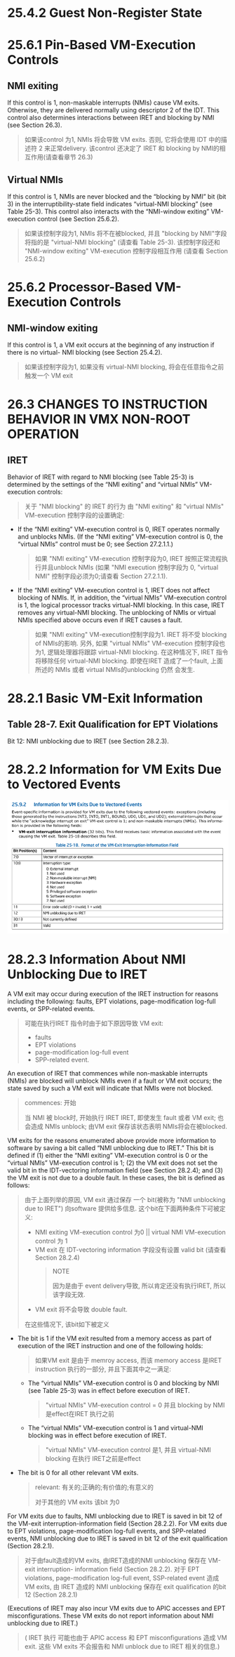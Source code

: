 # 25.4.2 Guest Non-Register State

# 25.6.1 Pin-Based VM-Execution Controls
## NMI exiting

If this control is 1, non-maskable interrupts (NMIs) cause VM exits. Otherwise,
they are delivered normally using descriptor 2 of the IDT. This control also
determines interactions between IRET and blocking by NMI (see Section 26.3).

> 如果该control 为1, NMIs 将会导致 VM exits. 否则, 它将会使用 IDT 中的描述符 2
> 来正常delivery. 该control 还决定了 IRET 和 blocking by NMI的相互作用(请查看章节 
> 26.3)

## Virtual NMIs

If this control is 1, NMIs are never blocked and the “blocking by NMI” bit (bit
3) in the interruptibility-state field indicates “virtual-NMI blocking” (see
Table 25-3). This control also interacts with the “NMI-window exiting”
VM-execution control (see Section 25.6.2).

> 如果该控制字段为1, NMIs 将不在被blocked, 并且 "blocking by NMI"字段将指的是
> "virtual-NMI blocking" (请查看 Table 25-3). 该控制字段还和 "NMI-window exiting"
> VM-execution 控制字段相互作用 (请查看 Section 25.6.2)

# 25.6.2 Processor-Based VM-Execution Controls

## NMI-window exiting

If this control is 1, a VM exit occurs at the beginning of any instruction if
there is no virtual- NMI blocking (see Section 25.4.2).

> 如果该控制字段为1, 如果没有 virtual-NMI blocking, 将会在任意指令之前 触发一个 VM
> exit

# 26.3 CHANGES TO INSTRUCTION BEHAVIOR IN VMX NON-ROOT OPERATION
## IRET

Behavior of IRET with regard to NMI blocking (see Table 25-3) is determined by
the settings of the “NMI exiting” and “virtual NMIs” VM-execution controls:

> 关于 "NMI blocking" 的 IRET 的行为 由 "NMI exiting" 和 "virtual NMIs" 
> VM-execution 控制字段的设置确定: 

* If the “NMI exiting” VM-execution control is 0, IRET operates normally and
  unblocks NMIs. (If the “NMI exiting” VM-execution control is 0, the “virtual
  NMIs” control must be 0; see Section 27.2.1.1.)

  > 如果 "NMI exiting" VM-execution 控制字段为0, IRET 按照正常流程执行并且unblock
  > NMIs (如果 "NMI execution 控制字段为 0, "virtual NMI" 控制字段必须为0;请查看
  > Section 27.2.1.1).

* If the “NMI exiting” VM-execution control is 1, IRET does not affect blocking
  of NMIs. If, in addition, the “virtual NMIs” VM-execution control is 1, the
  logical processor tracks virtual-NMI blocking. In this case, IRET removes any
  virtual-NMI blocking. The unblocking of NMIs or virtual NMIs specified above
  occurs even if IRET causes a fault.
  > 如果 "NMI exiting" VM-execution控制字段为1. IRET 将不受 blocking of NMIs的影响.
  > 另外, 如果 "virtual NMIs" VM-execution 控制字段也为1, 逻辑处理器将跟踪 
  > virtual-NMI blocking. 在这种情况下, IRET 指令将移除任何 virtual-NMI blocking.
  > 即使在IRET 造成了一个fault, 上面所述的 NMIs 或者 virtual NMIs的unblocking 仍然
  > 会发生.

# 28.2.1 Basic VM-Exit Information

## Table 28-7. Exit Qualification for EPT Violations
Bit 12: NMI unblocking due to IRET (see Section 28.2.3).

# 28.2.2 Information for VM Exits Due to Vectored Events

![Table_25_18](pic/table_25_18.png)

# 28.2.3 Information About NMI Unblocking Due to IRET

A VM exit may occur during execution of the IRET instruction for reasons
including the following: faults, EPT violations, page-modification log-full
events, or SPP-related events.

> 可能在执行IRET 指令时由于如下原因导致 VM exit:
>  + faults
>  + EPT violations
>  + page-modification log-full event
>  + SPP-related event.

An execution of IRET that commences while non-maskable interrupts (NMIs) are
blocked will unblock NMIs even if a fault or VM exit occurs; the state saved by
such a VM exit will indicate that NMIs were not blocked.

> commences: 开始
>
> 当 NMI 被 block时, 开始执行 IRET IRET, 即使发生 fault 或者 VM exit; 也会造成 NMIs
> unblock;  由VM exit 保存该状态表明 NMIs将会在被blocked.

VM exits for the reasons enumerated above provide more information to software
by saving a bit called “NMI unblocking due to IRET.” This bit is defined if (1)
either the “NMI exiting” VM-execution control is 0 or the “virtual NMIs”
VM-execution control is 1; (2) the VM exit does not set the valid bit in the
IDT-vectoring information field (see Section 28.2.4); and (3) the VM exit is
not due to a double fault. In these cases, the bit is defined as follows:

> 由于上面列举的原因, VM exit 通过保存 一个 bit(被称为 "NMI unblocking due to IRET")
> 向software 提供给多信息. 这个bit在下面两种条件下可被定义:
>   + NMI exiting VM-execution control 为0 || virtual NMI VM-execution control 为 1
>   + VM exit 在 IDT-vectoring information 字段没有设置 valid bit (请查看 Section 28.2.4)
>     > NOTE
>     > 
>     > 因为是由于 event delivery导致, 所以肯定还没有执行IRET, 所以该字段无效.
>   + VM exit 将不会导致 double fault.
> 
> 在这些情况下, 该bit如下被定义

* The bit is 1 if the VM exit resulted from a memory access as part of
  execution of the IRET instruction and one of the following holds:
  > 如果VM exit 是由于 memroy access, 而该 memory access 是IRET instruction 
  > 执行的一部分, 并且下面其中之一满足:
  + The “virtual NMIs” VM-execution control is 0 and blocking by NMI (see Table
    25-3) was in effect before execution of IRET.
    > "virtual NMIs" VM-execution control = 0 并且 blocking by NMI 是effect在IRET
    > 执行之前

  + The “virtual NMIs” VM-execution control is 1 and virtual-NMI blocking was
    in effect before execution of IRET.
    > "virtual NMIs" VM-execution control 是1, 并且 virtual-NMI blocking 在执行
    > IRET之前是effect


* The bit is 0 for all other relevant VM exits.
  > relevant: 有关的;正确的;有价值的;有意义的
  >
  > 对于其他的 VM exits 该bit 为0

For VM exits due to faults, NMI unblocking due to IRET is saved in bit 12 of
the VM-exit interruption-information field (Section 28.2.2). For VM exits due
to EPT violations, page-modification log-full events, and SPP-related events,
NMI unblocking due to IRET is saved in bit 12 of the exit qualification
(Section 28.2.1).

> 对于由fault造成的VM exits, 由IRET造成的NMI unblocking 保存在 VM-exit interruption-
> information field (Section 28.2.2). 对于 EPT violations, page-modification log-full 
> event, SSP-related event 造成 VM exits,  由 IRET 造成的 NMI unblocking 保存在 exit 
> qualification 的bit 12 (Section 28.2.1)

(Executions of IRET may also incur VM exits due to APIC accesses and EPT
misconfigurations. These VM exits do not report information about NMI
unblocking due to IRET.)

> ( IRET 执行 可能也由于 APIC access 和 EPT misconfigurations 造成 VM exit. 这些 VM exits
> 不会报告和 NMI unblock due to IRET 相关的信息.)

